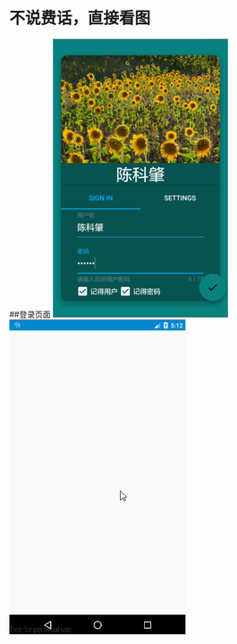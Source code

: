 # 不说费话，直接看图
##登录页面
![陈科肇](https://github.com/chenkezhao/Mrsi/blob/master/doc/images/login.png "陈科肇")
![陈科肇](https://github.com/chenkezhao/Mrsi/blob/master/doc/images/login.gif "陈科肇")
